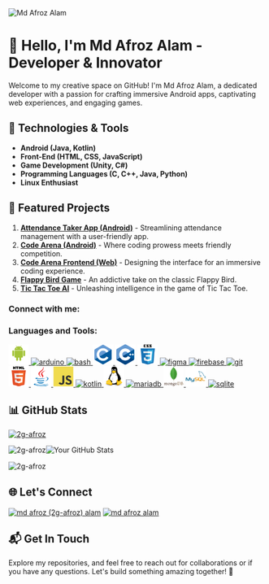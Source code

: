 
<div align="left">
  <img src="https://avatars.githubusercontent.com/u/77494718?v=4" alt="Md Afroz Alam" width="150">
</div>

# 👋 Hello, I'm Md Afroz Alam - Developer & Innovator

Welcome to my creative space on GitHub! I'm Md Afroz Alam, a dedicated developer with a passion for crafting immersive Android apps, captivating web experiences, and engaging games.

## 🔧 Technologies & Tools

- **Android (Java, Kotlin)**
- **Front-End (HTML, CSS, JavaScript)**
- **Game Development (Unity, C#)**
- **Programming Languages (C, C++, Java, Python)**
- **Linux Enthusiast**

## 🚀 Featured Projects

1. [**Attendance Taker App (Android)**](#) - Streamlining attendance management with a user-friendly app.
2. [**Code Arena (Android)**](https://github.com/2G-Afroz/CodeArena_Android_Application) - Where coding prowess meets friendly competition.
3. [**Code Arena Frontend (Web)**](#) - Designing the interface for an immersive coding experience.
4. [**Flappy Bird Game**](#) - An addictive take on the classic Flappy Bird.
5. [**Tic Tac Toe AI**](https://github.com/2G-Afroz/TikTakToe) - Unleashing intelligence in the game of Tic Tac Toe.

<h3 align="left">Connect with me:</h3>


<h3 align="left">Languages and Tools:</h3>
<p align="left"> <a href="https://developer.android.com" target="_blank" rel="noreferrer"> <img src="https://raw.githubusercontent.com/devicons/devicon/master/icons/android/android-original-wordmark.svg" alt="android" width="40" height="40"/> </a> <a href="https://www.arduino.cc/" target="_blank" rel="noreferrer"> <img src="https://cdn.worldvectorlogo.com/logos/arduino-1.svg" alt="arduino" width="40" height="40"/> </a> <a href="https://www.gnu.org/software/bash/" target="_blank" rel="noreferrer"> <img src="https://www.vectorlogo.zone/logos/gnu_bash/gnu_bash-icon.svg" alt="bash" width="40" height="40"/> </a> <a href="https://www.cprogramming.com/" target="_blank" rel="noreferrer"> <img src="https://raw.githubusercontent.com/devicons/devicon/master/icons/c/c-original.svg" alt="c" width="40" height="40"/> </a> <a href="https://www.w3schools.com/cpp/" target="_blank" rel="noreferrer"> <img src="https://raw.githubusercontent.com/devicons/devicon/master/icons/cplusplus/cplusplus-original.svg" alt="cplusplus" width="40" height="40"/> </a> <a href="https://www.w3schools.com/css/" target="_blank" rel="noreferrer"> <img src="https://raw.githubusercontent.com/devicons/devicon/master/icons/css3/css3-original-wordmark.svg" alt="css3" width="40" height="40"/> </a> <a href="https://www.figma.com/" target="_blank" rel="noreferrer"> <img src="https://www.vectorlogo.zone/logos/figma/figma-icon.svg" alt="figma" width="40" height="40"/> </a> <a href="https://firebase.google.com/" target="_blank" rel="noreferrer"> <img src="https://www.vectorlogo.zone/logos/firebase/firebase-icon.svg" alt="firebase" width="40" height="40"/> </a> <a href="https://git-scm.com/" target="_blank" rel="noreferrer"> <img src="https://www.vectorlogo.zone/logos/git-scm/git-scm-icon.svg" alt="git" width="40" height="40"/> </a> <a href="https://www.w3.org/html/" target="_blank" rel="noreferrer"> <img src="https://raw.githubusercontent.com/devicons/devicon/master/icons/html5/html5-original-wordmark.svg" alt="html5" width="40" height="40"/> </a> <a href="https://www.java.com" target="_blank" rel="noreferrer"> <img src="https://raw.githubusercontent.com/devicons/devicon/master/icons/java/java-original.svg" alt="java" width="40" height="40"/> </a> <a href="https://developer.mozilla.org/en-US/docs/Web/JavaScript" target="_blank" rel="noreferrer"> <img src="https://raw.githubusercontent.com/devicons/devicon/master/icons/javascript/javascript-original.svg" alt="javascript" width="40" height="40"/> </a> <a href="https://kotlinlang.org" target="_blank" rel="noreferrer"> <img src="https://www.vectorlogo.zone/logos/kotlinlang/kotlinlang-icon.svg" alt="kotlin" width="40" height="40"/> </a> <a href="https://www.linux.org/" target="_blank" rel="noreferrer"> <img src="https://raw.githubusercontent.com/devicons/devicon/master/icons/linux/linux-original.svg" alt="linux" width="40" height="40"/> </a> <a href="https://mariadb.org/" target="_blank" rel="noreferrer"> <img src="https://www.vectorlogo.zone/logos/mariadb/mariadb-icon.svg" alt="mariadb" width="40" height="40"/> </a> <a href="https://www.mongodb.com/" target="_blank" rel="noreferrer"> <img src="https://raw.githubusercontent.com/devicons/devicon/master/icons/mongodb/mongodb-original-wordmark.svg" alt="mongodb" width="40" height="40"/> </a> <a href="https://www.mysql.com/" target="_blank" rel="noreferrer"> <img src="https://raw.githubusercontent.com/devicons/devicon/master/icons/mysql/mysql-original-wordmark.svg" alt="mysql" width="40" height="40"/> </a> <a href="https://www.sqlite.org/" target="_blank" rel="noreferrer"> <img src="https://www.vectorlogo.zone/logos/sqlite/sqlite-icon.svg" alt="sqlite" width="40" height="40"/> </a> </p>


## 📊 GitHub Stats
<p align="left"> <a href="https://github.com/ryo-ma/github-profile-trophy"><img src="https://github-profile-trophy.vercel.app/?username=2g-afroz" alt="2g-afroz" /></a> </p>
<p><img align="left" src="https://github-readme-stats.vercel.app/api/top-langs?username=2g-afroz&show_icons=true&locale=en&layout=compact" alt="2g-afroz" /></p>  

![Your GitHub Stats](https://github-readme-stats.vercel.app/api?username=2G-Afroz&show_icons=true&hide=contribs,prs)
<p><img align="center" src="https://github-readme-streak-stats.herokuapp.com/?user=2g-afroz&" alt="2g-afroz" /></p>  


## 🌐 Let's Connect
<p align="left">
<a href="https://linkedin.com/in/md afroz (2g-afroz) alam" target="blank"><img align="center" src="https://raw.githubusercontent.com/rahuldkjain/github-profile-readme-generator/master/src/images/icons/Social/linked-in-alt.svg" alt="md afroz (2g-afroz) alam" height="30" width="40" /></a>
<a href="https://www.leetcode.com/md afroz alam" target="blank"><img align="center" src="https://raw.githubusercontent.com/rahuldkjain/github-profile-readme-generator/master/src/images/icons/Social/leet-code.svg" alt="md afroz alam" height="30" width="40" /></a>
</p>

## 📬 Get In Touch

Explore my repositories, and feel free to reach out for collaborations or if you have any questions. Let's build something amazing together! 🚀


<!---
MdAfrozAlam8/MdAfrozAlam8 is a ✨ special ✨ repository because its `README.md` (this file) appears on your GitHub profile.
You can click the Preview link to take a look at your changes.
--->
